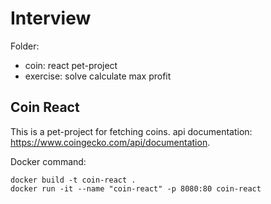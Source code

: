 # Interview

Folder:

- coin: react pet-project
- exercise: solve calculate max profit

## Coin React

This is a pet-project for fetching coins.
api documentation: https://www.coingecko.com/api/documentation.

Docker command:

```docker
docker build -t coin-react .
docker run -it --name "coin-react" -p 8080:80 coin-react
```
